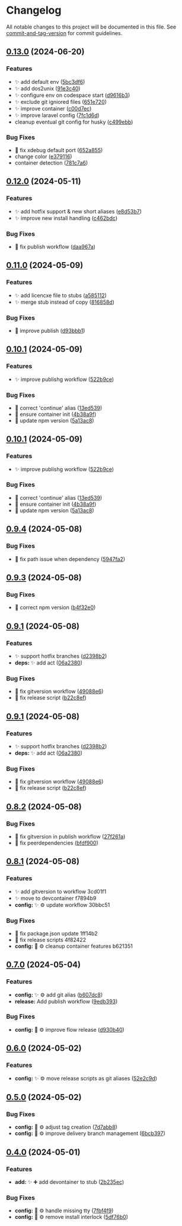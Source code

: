 <!-- @format -->

# Changelog

All notable changes to this project will be documented in this file. See [commit-and-tag-version](https://github.com/absolute-version/commit-and-tag-version) for commit guidelines.

## [0.13.0](https://github.com/tomgrv/devutils/compare/v0.12.0...v0.13.0) (2024-06-20)


### Features

* ✨ add default env ([5bc3df6](https://github.com/tomgrv/devutils/commit/5bc3df68916319e77dac6f8650148311c84c7d25))
* ✨ add dos2unix ([91e3c40](https://github.com/tomgrv/devutils/commit/91e3c40757347771c3eea85e8ad4d67b80aab8ab))
* ✨ configure env on codespace start ([d9616b3](https://github.com/tomgrv/devutils/commit/d9616b3eccd77e97a8c176e7d8466b4d14e2cd62))
* ✨ exclude git igniored files ([651e720](https://github.com/tomgrv/devutils/commit/651e7205f2a9c71a7448f47bba8edbe3d8de108f))
* ✨ improve container ([c00d7ec](https://github.com/tomgrv/devutils/commit/c00d7ecda400c3a9282a1e8e4953ec0711243edd))
* ✨ improve laravel config ([7fc1d6d](https://github.com/tomgrv/devutils/commit/7fc1d6d644f7f0b414b9490e9c20a38987e594cf))
* cleanup eventual git config for husky ([c499ebb](https://github.com/tomgrv/devutils/commit/c499ebb6b4923b3c4d59fbb5f130752810ff8328))


### Bug Fixes

* 🐛 fix xdebug default port ([652a855](https://github.com/tomgrv/devutils/commit/652a8559e81e79cc701f09db0fd7c72a147688b0))
* change color ([e379116](https://github.com/tomgrv/devutils/commit/e3791162c52b7691056d0abaacbb1f3cf6ec51fe))
* container detection ([781c7a6](https://github.com/tomgrv/devutils/commit/781c7a6a8831b26c690841bb7fe00043d2802b26))

## [0.12.0](https://github.com/tomgrv/devutils/compare/v0.11.0...v0.12.0) (2024-05-11)


### Features

* ✨ add hotfix support & new short aliases ([e8d53b7](https://github.com/tomgrv/devutils/commit/e8d53b7ae90ba7d183f87555902d49a8d48ec7e9))
* ✨ improve new install handling ([c462bdc](https://github.com/tomgrv/devutils/commit/c462bdc84eb8b1267c466faa050ccf065ebe215f))


### Bug Fixes

* 🐛 fix publish workflow ([daa967a](https://github.com/tomgrv/devutils/commit/daa967ae78ce1fedd3fb61ffdcc753b0f12eb408))

## [0.11.0](https://github.com/tomgrv/devutils/compare/v0.10.1...v0.11.0) (2024-05-09)


### Features

* ✨ add licencxe file to stubs ([a585112](https://github.com/tomgrv/devutils/commit/a5851122e613e1327132e5e35bbc92779e338765))
* ✨ merge stub instead of copy ([816858d](https://github.com/tomgrv/devutils/commit/816858ddb17aa1753e89b3825c029047a518c8f0))


### Bug Fixes

* 🐛 improve publish ([d93bbb1](https://github.com/tomgrv/devutils/commit/d93bbb11830843bb3b9de045dde38fefa7abd92e))

## [0.10.1](https://github.com/tomgrv/devutils/compare/v0.9.4...v0.10.1) (2024-05-09)


### Features

* ✨ improve publishg workflow ([522b9ce](https://github.com/tomgrv/devutils/commit/522b9ce09d2998c6e417aeef3beece129a6b1961))


### Bug Fixes

* 🐛 correct 'continue' alias ([13ed539](https://github.com/tomgrv/devutils/commit/13ed539b8aca9ed4644b31355b567a90a4bfc5fa))
* 🐛 ensure container init ([4b38a9f](https://github.com/tomgrv/devutils/commit/4b38a9fd8f52c9fc8bd4321e1a2a5de07e9a7f79))
* 🐛 update npm version ([5a13ac8](https://github.com/tomgrv/devutils/commit/5a13ac8a803c87e10439a3ae3c5aeffd12d19264))

## [0.10.1](https://github.com/tomgrv/devutils/compare/v0.9.4...v0.10.1) (2024-05-09)


### Features

* ✨ improve publishg workflow ([522b9ce](https://github.com/tomgrv/devutils/commit/522b9ce09d2998c6e417aeef3beece129a6b1961))


### Bug Fixes

* 🐛 correct 'continue' alias ([13ed539](https://github.com/tomgrv/devutils/commit/13ed539b8aca9ed4644b31355b567a90a4bfc5fa))
* 🐛 ensure container init ([4b38a9f](https://github.com/tomgrv/devutils/commit/4b38a9fd8f52c9fc8bd4321e1a2a5de07e9a7f79))
* 🐛 update npm version ([5a13ac8](https://github.com/tomgrv/devutils/commit/5a13ac8a803c87e10439a3ae3c5aeffd12d19264))

## [0.9.4](https://github.com/tomgrv/devutils/compare/v0.9.3...v0.9.4) (2024-05-08)


### Bug Fixes

* 🐛 fix path issue when dependency ([5947fa2](https://github.com/tomgrv/devutils/commit/5947fa21e3d091bf3825d88483841db3a322f4b3))

## [0.9.3](https://github.com/tomgrv/devutils/compare/v0.9.2...v0.9.3) (2024-05-08)


### Bug Fixes

* 🐛 correct npm version ([b4f32e0](https://github.com/tomgrv/devutils/commit/b4f32e067b7cee5ce59caac92463822e172fdcc8))

## [0.9.1](https://github.com/tomgrv/devutils/compare/v0.8.2...v0.9.1) (2024-05-08)


### Features

* ✨ support hotfix branches ([d2398b2](https://github.com/tomgrv/devutils/commit/d2398b2069fbbd07cd0343e10745620e39401e02))
* **deps:** ✨ add act ([06a2380](https://github.com/tomgrv/devutils/commit/06a2380ac214819b49643f5c8818e4e429b682df))


### Bug Fixes

* 🐛 fix gitversion workflow ([49088e6](https://github.com/tomgrv/devutils/commit/49088e68594c2155c3bdadc786854b2c83dca188))
* 🐛 fix release script ([b22c8ef](https://github.com/tomgrv/devutils/commit/b22c8efb83ab32e4b9184a60169c2217a583603a))

## [0.9.1](https://github.com/tomgrv/devutils/compare/v0.8.2...v0.9.1) (2024-05-08)


### Features

* ✨ support hotfix branches ([d2398b2](https://github.com/tomgrv/devutils/commit/d2398b2069fbbd07cd0343e10745620e39401e02))
* **deps:** ✨ add act ([06a2380](https://github.com/tomgrv/devutils/commit/06a2380ac214819b49643f5c8818e4e429b682df))


### Bug Fixes

* 🐛 fix gitversion workflow ([49088e6](https://github.com/tomgrv/devutils/commit/49088e68594c2155c3bdadc786854b2c83dca188))
* 🐛 fix release script ([b22c8ef](https://github.com/tomgrv/devutils/commit/b22c8efb83ab32e4b9184a60169c2217a583603a))

## [0.8.2](https://github.com/tomgrv/devutils/compare/v0.8.1...v0.8.2) (2024-05-08)


### Bug Fixes

* 🐛 fix gitversion in publish workflow ([27f261a](https://github.com/tomgrv/devutils/commit/27f261a9ee7ca55ef35f6480a4a738b81e96b435))
* 🐛 fix peerdependencies ([bfdf900](https://github.com/tomgrv/devutils/commit/bfdf90021d8ffee0d742525299bb35082d37b2d3))

## [0.8.1](///compare/v0.7.1...v0.8.1) (2024-05-08)


### Features

* ✨ add gitversion to workflow 3cd01f1
* ✨ move to devcontainer f7894b9
* **config:** ✨ ⚙️ update workflow 30bbc51


### Bug Fixes

* 🐛 fix package.json update 1ff14b2
* 🐛 fix release scripts 4f82422
* **config:** 🐛 ⚙️ cleanup container features b621351

## [0.7.0](https://github.com/tomgrv/devutils/compare/v0.6.0...v0.7.0) (2024-05-04)


### Features

* **config:** ✨ ⚙️ add git alias ([b607dc8](https://github.com/tomgrv/devutils/commit/b607dc8a8e38378fc99ed1f7e9b78fda3857ed77))
* **release:** Add publish workflow ([9edb393](https://github.com/tomgrv/devutils/commit/9edb3932b12f862f974c77a611da79b6db1e2e62))


### Bug Fixes

* **config:** 🐛 ⚙️ improve flow release ([d930b40](https://github.com/tomgrv/devutils/commit/d930b40407d55b0b74fbff0c3325fc9838cce342))

## [0.6.0](https://github.com/tomgrv/devutils/compare/v0.5.0...v0.6.0) (2024-05-02)

### Features

-   **config:** ✨ ⚙️ move release scripts as git aliases ([52e2c9d](https://github.com/tomgrv/devutils/commit/52e2c9d617cfe935ebfad4f25e2e2d1f4a25f69f))

## [0.5.0](https://github.com/tomgrv/devutils/compare/v0.4.0...v0.5.0) (2024-05-02)

### Bug Fixes

-   **config:** 🐛 ⚙️ adjust tag creation ([7d7abb8](https://github.com/tomgrv/devutils/commit/7d7abb87d6acc176dc45d7dd1d3d14eb5eefd325))
-   **config:** 🐛 ⚙️ improve delivery branch management ([6bcb397](https://github.com/tomgrv/devutils/commit/6bcb397e05cade1fdebe84262f3f4d22707671f5))

## [0.4.0](https://github.com/tomgrv/devutils/compare/v0.3.0...v0.4.0) (2024-05-01)

### Features

-   **add:** ✨ ➕ add devontainer to stub ([2b235ec](https://github.com/tomgrv/devutils/commit/2b235ecb2aafefcd0321fd7d95202401b2a62e05))

### Bug Fixes

-   **config:** 🐛 ⚙️ handle missing tty ([7fbf4f9](https://github.com/tomgrv/devutils/commit/7fbf4f91018679775a7194381731eb673220eb03))
-   **config:** 🐛 ⚙️ remove install interlock ([5df76b0](https://github.com/tomgrv/devutils/commit/5df76b068fb4bbdd382aefe330244c5dd711d4e2))
